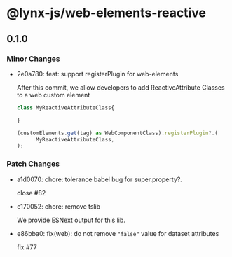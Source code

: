 # @lynx-js/web-elements-reactive

## 0.1.0

### Minor Changes

- 2e0a780: feat: support registerPlugin for web-elements

  After this commit, we allow developers to add ReactiveAttribute Classes to a web custom element

  ```javascript
  class MyReactiveAttributeClass{

  }

  (customElements.get(tag) as WebComponentClass).registerPlugin?.(
        MyReactiveAttributeClass,
  );
  ```

### Patch Changes

- a1d0070: chore: tolerance babel bug for super.property?.

  close #82

- e170052: chore: remove tslib

  We provide ESNext output for this lib.

- e86bba0: fix(web): do not remove `"false"` value for dataset attributes

  fix #77
